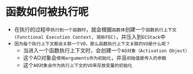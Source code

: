 # 函数如何被执行呢
+ 在执行的过程中`执行到一个函数时`，就会根据`函数体`创建一个`函数执行上下文(Functional Execution Context, 简称FEC)`，并压入到`ECStack`中
+ `因为每个执行上下文都会关联一个VO，那么函数执行上下文关联的VO是什么呢？`
  + 当进入一个函数执行上下文时，会创建一个`AO对象（Activation Object）`
  + 这个AO对象会`使用arguments作为初始化`，并且`初始值是传入的参数`
  + 这个`AO对象会作为执行上下文的VO来存放变量的初始化`